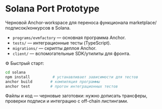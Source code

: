 ﻿# Solana Port Prototype

Черновой Anchor-workspace для переноса функционала marketplace/подписок/конкурсов в Solana.

- `programs/evmfactory` — основная программа Anchor.
- `tests/` — интеграционные тесты (TypeScript).
- `migrations/` — скрипты деплоя Anchor.
- `client/` — вспомогательные SDK/утилиты для фронта.

⚙️ Быстрый старт:

```bash
cd solana
npm install          # устанавливает зависимости для тестов
anchor build        # компиляция программы
anchor test         # прогон интеграционных тестов
```

Файлы и код — черновые заготовки: нужно дописать трансферы, проверки подписи и интеграцию с off-chain листингами.
